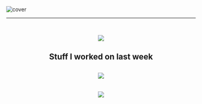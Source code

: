 
<img src="https://user-images.githubusercontent.com/62615392/173659691-13e964bd-2232-4c4d-b159-048b0ae4df77.png" alt="cover" />
<!-- <p align="center">
  <img src="https://readme-typing-svg.herokuapp.com?color=F70000&size=18&center=true&width=398&height=51&lines=MEAN+STACK+%7C%7C+FRONTEND+%7C%7C+OPENSOURCE+;+First+Successful+Product+-+studytub.ml">
</p> -->

<hr>
<div align="center">
<!-- <a target="_blank" href="https://www.linkedin.com/in/nishikanta-ray-7786a0196/"><img src="https://img.shields.io/badge/-LinkedIn-0077B5?style=for-the-badge&logo=Linkedin&logoColor=white"></img></a>
<a target="_blank" href="mailto:nishikantaray1@gmail.com"><img src="https://img.shields.io/badge/-Gmail-D14836?style=for-the-badge&logo=Gmail&logoColor=white"></img></a>
<a target="_blank" href="https://twitter.com/NishikantaRay5"><img src="https://img.shields.io/badge/-Twitter-1DA1F2?style=for-the-badge&logo=Twitter&logoColor=white"></img></a> -->
<br>
</p>
 <a href="https://github.com/anuraghazra/github-readme-stats">
<img align="center" src="https://github-readme-streak-stats.herokuapp.com/?user=nishikantaray&theme=radical"/>
</a>
</div>
<div align="center">
<h2> Stuff I worked on last week  <h2>
<img align="center" src="https://github-readme-stats.vercel.app/api/wakatime?username=nishikantaray12&theme=radical"/>
</a>
</div>
<br>

<!-- <div align="center">
<h2> My GitHub Stats <img src='https://media1.giphy.com/media/du3J3cXyzhj75IOgvA/giphy.gif?cid=ecf05e47x2g034i9pzwtzzsd3xgg2w9nr94t4tflbbgo3008&rid=giphy.gif' width='32px'> </h2>
</div> -->
<div align="center">
<a href="https://github.com/anuraghazra/github-readme-stats" align="center">
<img  src="https://github-readme-stats.vercel.app/api?username=nishikantaray&count_private=true&show_icons=true&theme=radical" />
</a>
</div>
